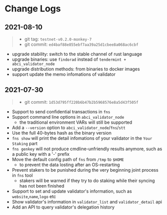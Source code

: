 # Change Logs

## 2021-08-10

> - git tag: `testnet-v0.2.0-monkey-7`
> - git commit: `ed4baf88e855ebf7aa39a25d1cbee8a068ac6cbf`

- upgrade stability: switch to the stable channel of rust language
- upgrade binaries: use `findorad` instead of `tendermint + abci_validator_node`
- upgrade distribution methods: from binaries to docker images
- support update the memo infomations of validator

## 2021-07-30

> - git commit: `1d53d795ff220b6b47b2b5968576e8a5d43f505f`

- Support to send confidential transactions in `fns`
- Support command line options in `abci_validator_node`
    - the traditional environment VARs will still be supported
- Add a `--version` option to `abci_validator_node`/`fns`/`stt`
- Use the full 40-bytes hash as the binary version
- `fns show` will print the detail infomations of your validator in the `Your Staking` part
- `fns genkey` will not produce cmdline-unfriendly results anymore, such as a public key with a '-' prefix
- Move the default config path of `fns` from `/tmp` to `$HOME`
    - to prevent the data losting after an OS-restarting
- Prevent stakers to be punished during the very beginning joint process in `fns` tool
    - stakers will be warned if they try to do staking while their syncing has not been finished
- Support to set and update validator's information, such as `website`,`name`,`logo` etc
- Show validator's information in `validator_list` and `validator_detail` api
- Add an API to query validator's delegation history
